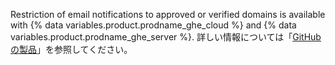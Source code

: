 Restriction of email notifications to approved or verified domains is available with {% data variables.product.prodname_ghe_cloud %} and {% data variables.product.prodname_ghe_server %}. 詳しい情報については「[GitHubの製品](/articles/githubs-products)」を参照してください。

